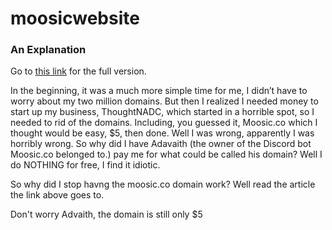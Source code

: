 # moosicwebsite
### An Explanation 

Go to [this link](https://medium.com/@safyrelyons/my-huge-mistake-cc5a3cdc5fa5) for the full version.

In the beginning, it was a much more simple time for me, I didn’t have to worry about my two million domains. But then I realized I needed money to start up my business, ThoughtNADC, which started in a horrible spot, so I needed to rid of the domains. Including, you guessed it, Moosic.co which I thought would be easy, $5, then done. Well I was wrong, apparently I was horribly wrong. So why did I have Adavaith (the owner of the Discord bot Moosic.co belonged to.) pay me for what could be called his domain? Well I do NOTHING for free, I find it idiotic.

So why did I stop havng the moosic.co domain work? Well read the article the link above goes to. 


Don't worry Advaith, the domain is still only $5
